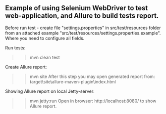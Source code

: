 [phantomjs]: http://phantomjs.org/download.html
[maven]: http://maven.apache.org/
[git]: http://git-scm.com/

## Example of using Selenium WebDriver to test web-application, and Allure to build tests report.


Before run test - create file "settings.properties" in src/test/resources folder from an attached example "src/test/resources/settings.properties.example".
Where you need to configure all fields.

Run tests:
>> mvn clean test

Create Allure report:
>> mvn site
After this step you may open generated report from: target\site\allure-maven-plugin\index.html

Showing Allure report on local Jetty-server:
>> mvn jetty:run
Open in browser: http://localhost:8080/ to show Allure report.


